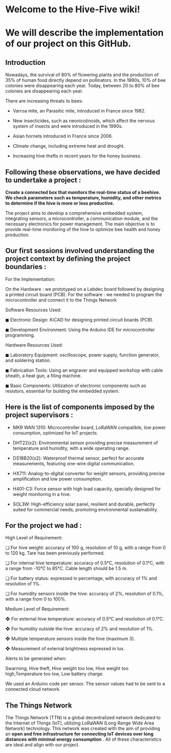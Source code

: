 # Welcome to the Hive-Five wiki!

# We will describe the implementation of our project on this GitHub.

## Introduction

Nowadays, the survival of 80% of flowering plants and the production of 35% of human food directly depend on pollinators.
In the 1990s, 10% of bee colonies were disappearing each year. Today, between 20 to 80% of bee colonies are disappearing each year.

There are increasing threats to bees:

- Varroa mite, an Parasitic mite, introduced in France since 1982.

- New insecticides, such as neonicotinoids, which affect the nervous system of insects and were introduced in the 1990s.

- Asian hornets introduced in France since 2006.

- Climate change, including extreme heat and drought.

- Increasing hive thefts in recent years for the honey business.

## Following these observations, we have decided to undertake a project : 

**Create a connected box that monitors the real-time status of a beehive. We check parameters such as temperature, humidity, and other metrics to determine if the hive is more or less productive.**

The project aims to develop a comprehensive embedded system, integrating sensors, a microcontroller, a communication module, and the necessary electronics for power management. The main objective is to provide real-time monitoring of the hive to optimize bee health and honey production. 

## Our first sessions involved understanding the project context by defining the project boundaries : 

For the Implementation: 

On the Hardware : we prototyped on a Labdec board followed by designing a printed circuit board (PCB). 
For the software : we needed to program the microcontroller and connect it to the Things Network

Software Resources Used:

◼ Electronic Design: KiCAD for designing printed circuit boards (PCB).

◼ Development Environment: Using the Arduino IDE for microcontroller programming.

Hardware Resources Used:

◼ Laboratory Equipment:  oscilloscope, power supply, function generator, and soldering station.

◼ Fabrication Tools: Using an engraver and equipped workshop with cable sheath, a heat gun, a filing machine.

◼ Basic Components: Utilization of electronic components such as resistors, essential for building the embedded system.

## Here is the list of components imposed by the project supervisors :

- MKR WAN 1310: Microcontroller board, LoRaWAN compatible, low power consumption, optimized for IoT projects.

- DHT22(x2): Environmental sensor providing precise measurement of temperature and humidity, with a wide operating range.

- DS18B20(x2): Waterproof thermal sensor, perfect for accurate measurements, featuring one-wire digital communication.

- HX711: Analog-to-digital converter for weight sensors, providing precise amplification and low power consumption.

- H401-C3: Force sensor with high load capacity, specially designed for weight monitoring in a hive.

- SOL3W: High-efficiency solar panel, resilient and durable, perfectly suited for commercial needs, promoting environmental sustainability.

## For the project we had : 
 High Level of Requirement:

❑ For hive weight: accuracy of 100 g, resolution of 10 g, with a range from 0 to 120 kg. Tare has been previously performed.

❑ For internal hive temperature: accuracy of 0.5°C, resolution of 0.1°C, with a range from -10°C to 85°C. Cable length should be 1.5 m.

❑ For battery status: expressed in percentage, with accuracy of 1% and resolution of 1%.

❑ For humidity sensors inside the hive: accuracy of 2%, resolution of 0.1%, with a range from 0 to 100%.

Medium Level of Requirement:

❖ For external hive temperature: accuracy of 0.5°C and resolution of 0.1°C.

❖ For humidity outside the hive: accuracy of 2% and resolution of 1%.

❖ Multiple temperature sensors inside the hive (maximum 3).

❖ Measurement of external brightness expressed in lux.

Alerts to be generated when:

Swarming, Hive theft, Hive weight too low, Hive weight too high,Temperature too low, Low battery charge.

We used an Arduino code per sensor. The sensor values ​​had to be sent to a connected cloud network.

## The Things Network

The Things Network (TTN) is a global decentralized network dedicated to the Internet of Things (IoT), utilizing LoRaWAN (Long Range Wide Area Network) technology. This network was created with the aim of providing an **open and free infrastructure for connecting IoT devices over long distances with minimal energy consumption** . All of these characteristics are ideal and align with our project.


